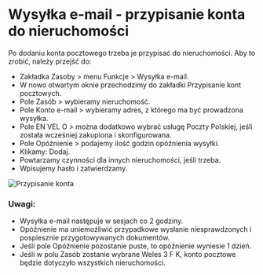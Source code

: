 # Wysyłka e-mail - przypisanie konta do nieruchomości

Po dodaniu konta pocztowego trzeba je przypisać do nieruchomości. Aby to zrobić, należy przejść do:

- Zakładka Zasoby > menu Funkcje > Wysyłka e-mail.
- W nowo otwartym oknie przechodzimy do zakładki Przypisanie kont pocztowych.
- Pole Zasób > wybieramy nieruchomość.
- Pole Konto e-mail > wybieramy adres, z którego ma być prowadzona wysyłka.
- Pole EN VEL O > można dodatkowo wybrać usługę Poczty Polskiej, jeśli została wcześniej zakupiona i skonfigurowana.
- Pole Opóźnienie > podajemy ilość godzin opóźnienia wysyłki.
- Klikamy: Dodaj.
- Powtarzamy czynności dla innych nieruchomości, jeśli trzeba.
- Wpisujemy hasło i zatwierdzamy.

![Przypisanie konta](przypisaniekontaemail.gif)

### Uwagi:

- Wysyłka e-mail następuje w sesjach co 2 godziny.
- Opóźnienie ma uniemożliwić przypadkowe wysłanie niesprawdzonych i pospiesznie przygotowywanych dokumentów.
- Jeśli pole Opóźnienie pozostanie puste, to opóźnienie wyniesie 1 dzień.
- Jeśli w polu Zasób zostanie wybrane Weles 3 F K, konto pocztowe będzie dotyczyło wszystkich nieruchomości.